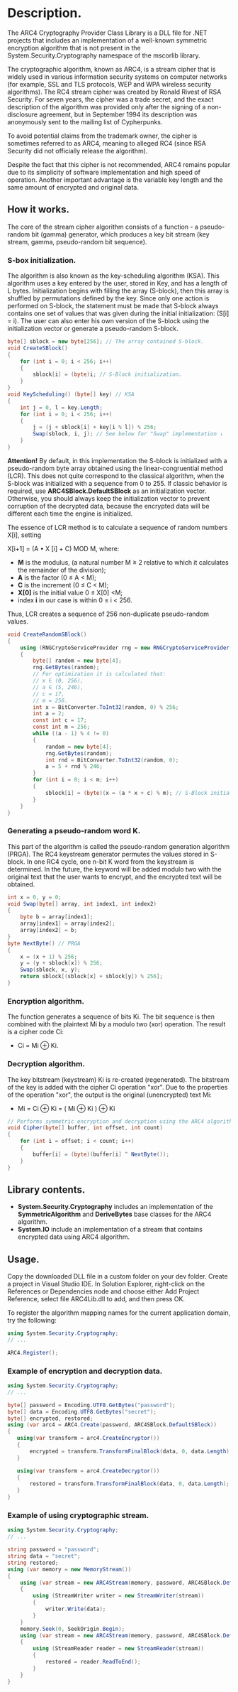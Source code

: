 # Description.
The ARC4 Cryptography Provider Class Library is a DLL file for .NET projects that includes an implementation of a well-known symmetric encryption algorithm that is not present in the System.Security.Cryptography namespace of the mscorlib library.

The cryptographic algorithm, known as ARC4, is a stream cipher that is widely used in various information security systems on computer networks (for example, SSL and TLS protocols, WEP and WPA wireless security algorithms).
The RC4 stream cipher was created by Ronald Rivest of RSA Security. For seven years, the cipher was a trade secret, and the exact description of the algorithm was provided only after the signing of a non-disclosure agreement, but in September 1994 its description was anonymously sent to the mailing list of Cypherpunks.

To avoid potential claims from the trademark owner, the cipher is sometimes referred to as ARC4, meaning to alleged RC4 (since RSA Security did not officially release the algorithm).

Despite the fact that this cipher is not recommended, ARC4 remains popular due to its simplicity of software implementation and high speed of operation. Another important advantage is the variable key length and the same amount of encrypted and original data. 

## How it works.
The core of the stream cipher algorithm consists of a function - a pseudo-random bit (gamma) generator, which produces a key bit stream (key stream, gamma, pseudo-random bit sequence). 

### S-box initialization.
The algorithm is also known as the key-scheduling algorithm (KSA). This algorithm uses a key entered by the user, stored in Key, and has a length of L bytes. Initialization begins with filling the array (S-block), then this array is shuffled by permutations defined by the key. Since only one action is performed on S-block, the statement must be made that S-block always contains one set of values that was given during the initial initialization: (S[i] = i). The user can also enter his own version of the S-block using the initialization vector or generate a pseudo-random S-block.
```csharp
byte[] sblock = new byte[256]; // The array contained S-block.
void CreateSBlock()
{
    for (int i = 0; i < 256; i++)
    {
        sblock[i] = (byte)i; // S-Block initialization.
    }
}
void KeyScheduling() (byte[] key) // KSA
{
    int j = 0, l = key.Length;
    for (int i = 0; i < 256; i++)
    {
        j = (j + sblock[i] + key[i % l]) % 256;
        Swap(sblock, i, j); // See below for "Swap" implementation ↓
    }
}
```

**Attention!** By default, in this implementation the S-block is initialized with a pseudo-random byte array obtained using the linear-congruential method (LCR). This does not quite correspond to the classical algorithm, when the S-block was initialized with a sequence from 0 to 255. If classic behavior is required, use **ARC4SBlock.DefaultSBlock** as an initialization vector. Otherwise, you should always keep the initialization vector to prevent corruption of the decrypted data, because the encrypted data will be different each time the engine is initialized.

The essence of LCR method is to calculate a sequence of random numbers X[i], setting

X[i+1] = (A • X [i] + C) MOD M, where:

- **M** is the modulus, (a natural number M ≥ 2 relative to which it calculates the remainder of the division);
- **A** is the factor (0 ≤ A < M);
- **C** is the increment (0 ≤ C < M);
- **X[0]** is the initial value 0 ≤ X[0] <M;
- index **i** in our case is within 0 ≤ i < 256.

Thus, LCR creates a sequence of 256 non-duplicate pseudo-random values.
```csharp
void CreateRandomSBlock()
{
    using (RNGCryptoServiceProvider rng = new RNGCryptoServiceProvider())
    {
        byte[] random = new byte[4];
        rng.GetBytes(random);
        // For optimization it is calculated that:
        // x ∈ (0, 256),
        // a ∈ (5, 246),
        // c = 17,
        // m = 256.
        int x = BitConverter.ToInt32(random, 0) % 256;
        int a = 2;
        const int c = 17;
        const int m = 256;
        while ((a - 1) % 4 != 0)
        {
            random = new byte[4];
            rng.GetBytes(random);
            int rnd = BitConverter.ToInt32(random, 0);
            a = 5 + rnd % 246;
        }
        for (int i = 0; i < m; i++)
        {
            sblock[i] = (byte)(x = (a * x + c) % m); // S-Block initialization.
        }
    }
}
```
### Generating a pseudo-random word K.
This part of the algorithm is called the pseudo-random generation algorithm (PRGA). The RC4 keystream generator permutes the values stored in S-block. In one RC4 cycle, one n-bit K word from the keystream is determined. In the future, the keyword will be added modulo two with the original text that the user wants to encrypt, and the encrypted text will be obtained.
```csharp
int x = 0, y = 0;
void Swap(byte[] array, int index1, int index2)
{
    byte b = array[index1];
    array[index1] = array[index2];
    array[index2] = b;
}
byte NextByte() // PRGA
{
    x = (x + 1) % 256;
    y = (y + sblock[x]) % 256;
    Swap(sblock, x, y);
    return sblock[(sblock[x] + sblock[y]) % 256];
}
```

### Encryption algorithm.
The function generates a sequence of bits Ki.
The bit sequence is then combined with the plaintext Mi by a modulo two (xor) operation. The result is a cipher code Ci: 

- Ci = Mi ⊕ Ki.

### Decryption algorithm.
The key bitstream (keystream) Ki is re-created (regenerated).
The bitstream of the key is added with the cipher Ci operation "xor". Due to the properties of the operation "xor", the output is the original (unencrypted) text Mi: 

- Mi = Ci ⊕ Ki = ( Mi ⊕ Ki ) ⊕ Ki

```csharp
// Performs symmetric encryption and decryption using the ARC4 algorithm.
void Cipher(byte[] buffer, int offset, int count)
{
    for (int i = offset; i < count; i++)
    {
        buffer[i] = (byte)(buffer[i] ^ NextByte());
    }
}
```

## Library contents.
- **System.Security.Cryptography** includes an implementation of the **SymmetricAlgorithm** and **DeriveBytes** base classes for the ARC4 algorithm.
- **System.IO** include an implementation of a stream that contains encrypted data using ARC4 algorithm.

## Usage.
Copy the downloaded DLL file in a custom folder on your dev folder. Create a project in Visual Studio IDE. In Solution Explorer, right-click on the References or Dependencies node and choose either Add Project Reference, select file ARC4Lib.dll to add, and then press OK.  

To register the algorithm mapping names for the current application domain, try the following:
```csharp
using System.Security.Cryptography;
// ...

ARC4.Register();
```
### Example of encryption and decryption data.
 ```csharp
using System.Security.Cryptography;
// ...

byte[] password = Encoding.UTF8.GetBytes("password");
byte[] data = Encoding.UTF8.GetBytes("secret");
byte[] encrypted, restored;
using (var arc4 = ARC4.Create(password, ARC4SBlock.DefaultSBlock))
{
    using(var transform = arc4.CreateEncryptor())
    {
        encrypted = transform.TransformFinalBlock(data, 0, data.Length);
    }

    using(var transform = arc4.CreateDecryptor())
    {
        restored = transform.TransformFinalBlock(data, 0, data.Length);
    }
}
```
### Example of using cryptographic stream.
```csharp
using System.Security.Cryptography;
// ...

string password = "password";
string data = "secret";
string restored;
using (var memory = new MemoryStream())
{
    using (var stream = new ARC4Stream(memory, password, ARC4SBlock.DefaultSBlock))
    {
        using (StreamWriter writer = new StreamWriter(stream))
        {
            writer.Write(data);
        }
    }
    memory.Seek(0, SeekOrigin.Begin);
    using (var stream = new ARC4Stream(memory, password, ARC4SBlock.DefaultSBlock))
    {
        using (StreamReader reader = new StreamReader(stream))
        {
            restored = reader.ReadToEnd();
        }
    }
}

```
